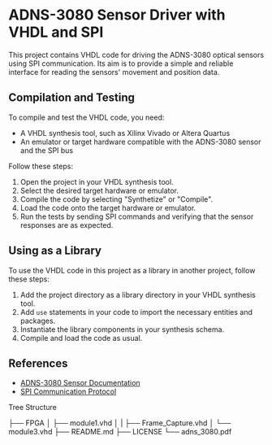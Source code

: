 # ADNS-3080 Sensor Driver with VHDL and SPI

This project contains VHDL code for driving the ADNS-3080 optical sensors using SPI communication. Its aim is to provide a simple and reliable interface for reading the sensors' movement and position data.

## Compilation and Testing

To compile and test the VHDL code, you need:

- A VHDL synthesis tool, such as Xilinx Vivado or Altera Quartus
- An emulator or target hardware compatible with the ADNS-3080 sensor and the SPI bus

Follow these steps:

1. Open the project in your VHDL synthesis tool.
2. Select the desired target hardware or emulator.
3. Compile the code by selecting "Synthetize" or "Compile".
4. Load the code onto the target hardware or emulator.
5. Run the tests by sending SPI commands and verifying that the sensor responses are as expected.

## Using as a Library

To use the VHDL code in this project as a library in another project, follow these steps:

1. Add the project directory as a library directory in your VHDL synthesis tool.
2. Add `use` statements in your code to import the necessary entities and packages.
3. Instantiate the library components in your synthesis schema.
4. Compile and load the code as usual.

## References

- [ADNS-3080 Sensor Documentation](https://github.com/rppouill/ADNS-3080/blob/main/adns_3080.pdf)
- [SPI Communication Protocol](https://en.wikipedia.org/wiki/Serial_Peripheral_Interface)


Tree Structure

├── FPGA
│   ├── module1.vhd
│   |	├── Frame_Capture.vhd
│   └── module3.vhd
├── README.md
├── LICENSE
└── adns_3080.pdf

